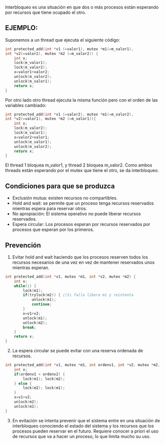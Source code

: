 Interbloqueo es una situación en que dos o más procesos están esperando por recursos que tiene ocupado el otro.

## EJEMPLO:

Suponemos a un thread que ejecuta el siguiente código:

```c
int protected_add(int *v1 (=valor1), mutex *m1(=m_valor1),
int *v2(=valor2), mutex *m2 (=m_valor2)) {
	int x;
	lock(m_valor1);
	lock(m_valor2);
	x=valor1+valor2;
	unlock(m_valor2);
	unlock(m_valor1);
	return x;
}
```

Por otro lado otro thread ejecuta la misma función pero con el orden de las variables cambiado:

```c
int protected_add(int *v1 (=valor2), mutex *m1(=m_valor2),
int *v2(=valor1), mutex *m2 (=m_valor1)){
	int x;
	lock(m_valor2);
	lock(m_valor1);
	x=valor2+valor1;
	unlock(m_valor1);
	unlock(m_valor2);
	return x;
}
```

El thread 1 bloquea m_valor1, y thread 2 bloquea m_valor2. Como ambos threads están esperando por el mutex que tiene el otro, se da interbloqueo.

## Condiciones para que se produzca

- Exclusión mutua: existen recursos no compartibles.
- Hold and wait: se permite que un proceso tenga recursos reservados mientras espera para reservar otros.
- No apropiación: El sistema operativo no puede liberar recursos reservados.
- Espera circular: Los procesos esperan por recursos reservados por procesos que esperan por los primeros.

## Prevención

1. Evitar hold and wait haciendo que los procesos reserven todos los recursos necesarios de una vez en vez de mantener reservados unos mientras esperan.

```c
int protected_add(int *v1, mutex *m1, int *v2, mutex *m2) {
	int x;
	while(1) {
		lock(m1);
		if(trylock(m2)) { //Si falla libera m1 y reintenta
			unlock(m1);
			continue;
		}
		x=v1+v2;
		unlock(m1);
		unlock(m2);
		break;
	}
	return x;
}
```

2. La espera circular se puede evitar con una reserva ordenada de recursos.

```c
int protected_add(int *v1, mutex *m1, int ordenv1, int *v2, mutex *m2, int ordenv2){
	int x;
	if(ordenv1 < ordenv2) {
		lock(m1); lock(m2);
	} else {
		lock(m2); lock(m1);
	}
	x=v1+v2;
	unlock(m2);
	unlock(m1);
}
```

3. En evitación se intenta prevenir que el sistema entre en una situación de interbloqueo conociendo el estado del sistema y los recursos que los procesos pueden reservar en el futuro. Requiere conocer a priori el uso de recursos que va a hacer un proceso, lo que limita mucho su uso.